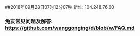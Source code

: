 ##2018年09月28日07时12分07秒 新址: 104.248.76.60
### 兔友常见问题及解答: https://github.com/wanggonging/d/blob/w/FAQ.md
